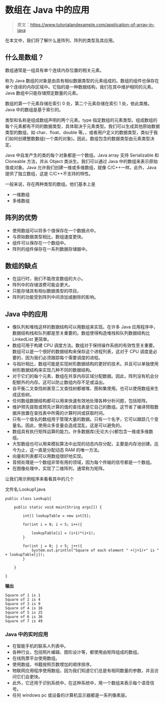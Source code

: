 # 数组在 Java 中的应用

> 原文：<https://www.tutorialandexample.com/application-of-array-in-java>

在本文中，我们将了解什么是阵列、阵列的类型及其应用。

## 什么是数组？

数组通常是一组具有单个连续内存位置的相关元素。

称为 Java 数组的对象是由具有相似数据类型的元素组成的。数组的组件也保存在单个连续的内存区域中。它指的是一种数据结构，我们在其中维护相同的元素。Java 数组中只能存储预定数量的元素。

数组的第一个元素存储在索引 0 处，第二个元素存储在索引 1 处，依此类推。Java 中的数组是基于索引的。

类型和名称是组成数组声明的两个元素。type 指定数组的元素类型。组成数组的每个元素都有不同的数据类型，具体取决于元素类型。我们可以生成其他原始数据类型的数组，如 char、float、double 等。，或者用户定义的数据类型，类似于我们如何创建整数数组(一个类的对象)。因此，数组包含的数据类型由元素类型决定。

Java 中自发产生的类的每个对象都是一个数组。Java array 支持 Serializable 和 Cloneable 方法，并从 Object 类派生。我们可以通过 Java 中的数组来表示原始值或对象。Java 允许我们创建一维或多维数组，就像 C/C++一样。此外，Java 提供了独立数组，这是 C/C++不支持的特性。

一般来说，存在两种类型的数组。他们基本上是

*   一维数组
*   多维数组

## 阵列的优势

*   使用数组可以将多个值保存在一个数据点中。
*   与原始数据类型相比，数组速度更快。
*   组件可以保存在一个数组中。
*   阵列的组件保存在一系列数据存储器中。

## 数组的缺点

*   在运行时，我们不能改变数组的大小。
*   阵列中的存储浪费可能会更大。
*   只能存储具有相似数据类型的项目。
*   阵列的功能受到阵列中间添加或删除的影响。

## Java 中的应用

*   像队列和堆栈这样的数据结构可以用数组来实现。在许多 Java 应用程序中，数据结构栈和队列都是至关重要的。数组使得构造堆栈和队列数据结构比 LinkedList 更简单。
*   数组可用于构建 CPU 调度方法。数组对于保持操作系统的有效性至关重要。数组可以是一个很好的数据结构来保存这个进程列表，这对于 CPU 调度是必要的，因为我们必须跟踪每个需要调度的进程。
*   与指针相比，数组可能是实现树形数据结构的更好的技术。并且可以单独使用树形数据结构来实现几种不同的数据结构。
*   对于它们的每个元素，数组在共享内存区域分配数据。因此，阵列没有机会分配额外的内存。这可以防止数组内存不足或溢出。
*   自平衡二叉查找树甚至二叉查找树都被堆、图和集使用。也可以使用数组来生成这些树。
*   任何数组数据结构都可以用来快速有效地处理各种分析问题，包括矩阵。
*   维护预先提取或预先计算的值的查找表是它自己的数组。这节省了编译预取数据并放置在查找表中所需的计算时间或获取时间。
*   只有一个值名的数组用于管理大量的数据。只有一个名字，它可以跟踪几个变量名。因此，使用众多变量会造成混乱，这是可以避免的。
*   数组具有执行矩阵运算的能力。许多数据库(无论大小)都包含一维或多维数组。
*   大型数组也可以用来模拟算法中出现的动态内存分配，主要是内存池创建。迄今为止，这一直是分配动态 RAM 的唯一方法。
*   向量和列表都可以用数组很好地实现。
*   音频处理是一个数组非常有用的领域，因为每个传输的信号都是一个数组。
*   在图像处理中，实现了二维阵列，通常称为矩阵。

让我们用示例程序来看看其中的几个

文件名:Lookup1.java

```
public class Lookup1{  

    public static void main(String args[]) {  

        int[] lookupTable = new int[5];  

        for(int i = 0; i < 5; i++){  

            lookupTable[i] = (i+1)*(i+1);  
        }  

        for(int j = 0; j < 5; j++){  
            System.out.println("Square of each element " +(j+1)+" is " + lookupTable[j]);  
        }  

    }  

} 
```

**输出**

```
Square of 1 is 1
Square of 2 is 4
Square of 3 is 9
Square of 4 is 16
Square of 5 is 25
Square of 6 is 36
Square of 7 is 49 
```

### Java 中的实时应用

*   在智能手机的联系人列表中。
*   各种行业，包括照片编辑、图形设计等，都使用由矩阵组成的数组。
*   在线购票平台使用数组。
*   使用数组，书籍按照页数增加的顺序排序。
*   物联网应用程序使用数组，因为我们知道它们总是有相同数量的参数，并且访问它们会更快。
*   此外，它还用于识别系统中，在这种系统中，用一个数组来表示每个语音信号。
*   任何 windows pc 或设备的计算机显示器都是一系列像素层。